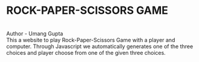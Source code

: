 # ROCK-PAPER-SCISSORS GAME
<br>
Author - Umang Gupta
<br>
This a website to play Rock-Paper-Scissors Game with a player and computer.
Through Javascript we automatically generates one of the three choices and player choose from one of the given three choices.

